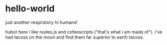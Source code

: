 # hello-world
just another respiratory
hi humans!

hubot here i like nodes.js and cofeescripts ("that's what i am made of").
i've had tacoss on the moon and find them far superior to earth tacoss.

